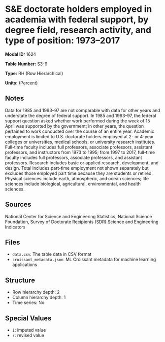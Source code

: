 # S&E doctorate holders employed in academia with federal support, by degree field, research activity, and type of position: 1973&#8211;2017

**Modal ID:** 1624

**Table Number:** S3-9

**Type:** RH (Row Hierarchical)

**Units:** (Percent)

## Notes

Data for 1985 and 1993–97 are not comparable with data for other years and understate the degree of federal support. In 1985 and 1993–97, the federal support question asked whether work performed during the week of 15 April was supported by the government; in other years, the question pertained to work conducted over the course of an entire year. Academic employment is limited to U.S. doctorate holders employed at 2- or 4-year colleges or universities, medical schools, or university research institutes. Full-time faculty includes full professors, associate professors, assistant professors, and instructors from 1973 to 1995; from 1997 to 2017, full-time faculty includes full professors, associate professors, and assistant professors. Research includes basic or applied research, development, and design. Total includes part-time employment not shown separately but excludes those employed part time because they are students or retired. Physical sciences include earth, atmospheric, and ocean sciences; life sciences include biological, agricultural, environmental, and health sciences.

## Sources

National Center for Science and Engineering Statistics, National Science Foundation, Survey of Doctorate Recipients (SDR).Science and Engineering Indicators

## Files

- `data.csv`: The table data in CSV format
- `croissant_metadata.json`: ML Croissant metadata for machine learning applications

## Structure

- Row hierarchy depth: 2
- Column hierarchy depth: 1
- Time series: No

## Special Values

- `i`: imputed value
- `r`: revised value

